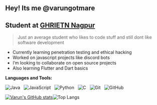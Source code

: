 
## Hey! Its me @varungotmare
## Student at [GHRIETN Nagpur](https://ghrietn.raisoni.net/)

> Just an average student who likes to code stuff and still dont like software development

- Currently learning penetration testing and ethical hacking
- Worked on javascript projects like discord bots
- I’m looking to collaborate on open source projects
- Also learning Flutter and Dart basics

**Languages and Tools:** 

![Java](https://img.shields.io/badge/-Java-black?logo=java&style=social)&nbsp;&nbsp;
![JavaScript](https://img.shields.io/badge/-JavaScript-black?logo=javascript&style=social)&nbsp;&nbsp;
![Python](https://img.shields.io/badge/-Python-black?logo=Python&style=social)&nbsp;&nbsp;
![C](https://img.shields.io/badge/-C-black?logo=c&style=social)&nbsp;&nbsp;
![Git](https://img.shields.io/badge/-Git-black?logo=git&style=social)&nbsp;&nbsp;
![GitHub](https://img.shields.io/badge/-GitHub-black?logo=github&style=social)&nbsp;&nbsp;

[![Varun's GitHub stats](https://github-readme-stats.vercel.app/api?username=varungotmare&show_icons=true&theme=dark)](https://github.com/varungotmare/github-readme-stats)![Top Langs](https://github-readme-stats.vercel.app/api/top-langs/?username=varungotmare&hide=TeX&layout=compact&theme=dark)
